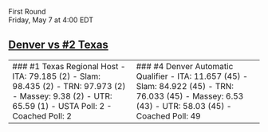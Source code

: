 First Round  
Friday, May 7 at 4:00 EDT
## [Denver vs #2 Texas](https://www.ncaa.com/game/5833678) 

<table><tr><td>  
### #1 Texas  
Regional Host  
- ITA: 79.185 (2)  
- Slam: 98.435 (2)  
- TRN: 97.973 (2)  
- Massey: 9.38 (2)  
- UTR: 65.59 (1)  
- USTA Poll: 2  
- Coached Poll: 2  
</td><td>  
### #4 Denver  
Automatic Qualifier  
- ITA: 11.657 (45)  
- Slam: 84.922 (45)  
- TRN: 76.033 (45)  
- Massey: 6.53 (43)  
- UTR: 58.03 (45)  
- Coached Poll: 49  
</td></tr></table>  